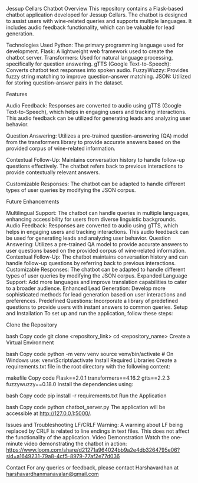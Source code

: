 Jessup Cellars Chatbot
Overview
This repository contains a Flask-based chatbot application developed for Jessup Cellars. The chatbot is designed to assist users with wine-related queries and supports multiple languages. It includes audio feedback functionality, which can be valuable for lead generation.

Technologies Used
Python: The primary programming language used for development.
Flask: A lightweight web framework used to create the chatbot server.
Transformers: Used for natural language processing, specifically for question answering.
gTTS (Google Text-to-Speech): Converts chatbot text responses into spoken audio.
FuzzyWuzzy: Provides fuzzy string matching to improve question-answer matching.
JSON: Utilized for storing question-answer pairs in the dataset.

Features

Audio Feedback: Responses are converted to audio using gTTS (Google Text-to-Speech), which helps in engaging users and tracking interactions. This audio feedback can be utilized for generating leads and analyzing user behavior.

Question Answering: Utilizes a pre-trained question-answering (QA) model from the transformers library to provide accurate answers based on the provided corpus of wine-related information.

Contextual Follow-Up: Maintains conversation history to handle follow-up questions effectively. The chatbot refers back to previous interactions to provide contextually relevant answers.

Customizable Responses: The chatbot can be adapted to handle different types of user queries by modifying the JSON corpus.

Future Enhancements

Multilingual Support: The chatbot can handle queries in multiple languages, enhancing accessibility for users from diverse linguistic backgrounds.
Audio Feedback: Responses are converted to audio using gTTS, which helps in engaging users and tracking interactions. This audio feedback can be used for generating leads and analyzing user behavior.
Question Answering: Utilizes a pre-trained QA model to provide accurate answers to user questions based on the provided corpus of wine-related information.
Contextual Follow-Up: The chatbot maintains conversation history and can handle follow-up questions by referring back to previous interactions.
Customizable Responses: The chatbot can be adapted to handle different types of user queries by modifying the JSON corpus.
Expanded Language Support: Add more languages and improve translation capabilities to cater to a broader audience.
Enhanced Lead Generation: Develop more sophisticated methods for lead generation based on user interactions and preferences.
Predefined Questions: Incorporate a library of predefined questions to provide users with instant answers to common queries.
Setup and Installation
To set up and run the application, follow these steps:

Clone the Repository

bash
Copy code
git clone <repository_link>
cd <repository_name>
Create a Virtual Environment

bash
Copy code
python -m venv venv
source venv/bin/activate  # On Windows use: venv\Scripts\activate
Install Required Libraries
Create a requirements.txt file in the root directory with the following content:

makefile
Copy code
Flask==2.0.1
transformers==4.16.2
gtts==2.2.3
fuzzywuzzy==0.18.0
Install the dependencies using:

bash
Copy code
pip install -r requirements.txt
Run the Application

bash
Copy code
python chatbot_server.py
The application will be accessible at http://127.0.0.1:5000/.

Issues and Troubleshooting
LF/CRLF Warning: A warning about LF being replaced by CRLF is related to line endings in text files. This does not affect the functionality of the application.
Video Demonstration
Watch the one-minute video demonstrating the chatbot in action: https://www.loom.com/share/d21271a964024bb9a2e4db3264795e06?sid=a1649231-79a8-4cf5-8979-77af2e77d036

Contact
For any queries or feedback, please contact Harshavardhan at harshavardhanmanavalan@gmail.com

